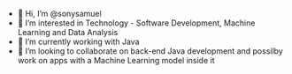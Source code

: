 - 👋 Hi, I’m @sonysamuel
- 👀 I’m interested in Technology - Software Development, Machine Learning and Data Analysis
- 🌱 I’m currently working with Java
- 💞️ I’m looking to collaborate on back-end Java development and possilby work on apps with a Machine Learning model inside it

<!---
sonysamuel/sonysamuel is a ✨ special ✨ repository because its `README.md` (this file) appears on your GitHub profile.
You can click the Preview link to take a look at your changes.
--->

